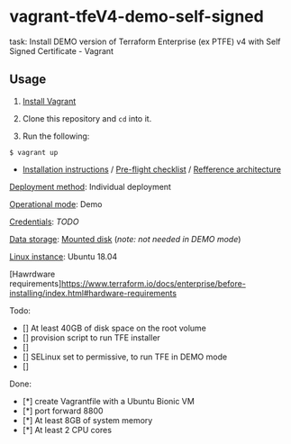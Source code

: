 # vagrant-tfeV4-demo-self-signed

task: Install DEMO version of Terraform Enterprise (ex PTFE) v4 with Self Signed Certificate - Vagrant

## Usage

1. [Install Vagrant](https://www.vagrantup.com/docs/installation/)
2. Clone this repository and `cd` into it.

3. Run the following:

```
$ vagrant up
```

* [Installation instructions](https://www.terraform.io/docs/enterprise/install/index.html) / [Pre-flight checklist](https://www.terraform.io/docs/enterprise/before-installing/index.html) / [Refference architecture](https://www.terraform.io/docs/enterprise/before-installing/reference-architecture/index.html)


[Deployment method](https://www.terraform.io/docs/enterprise/before-installing/index.html#deployment-method-decision): Individual deployment

[Operational mode](https://www.terraform.io/docs/enterprise/before-installing/index.html#operational-mode-decision): Demo

[Credentials](https://www.terraform.io/docs/enterprise/before-installing/index.html#operational-mode-decision): *TODO*

[Data storage](https://www.terraform.io/docs/enterprise/before-installing/index.html#data-storage): [Mounted disk](https://www.terraform.io/docs/enterprise/before-installing/disk-requirements.html#supported-mounted-disk-types)
(*note: not needed in DEMO mode*)

[Linux instance](https://www.terraform.io/docs/enterprise/before-installing/index.html#operating-system-requirements): Ubuntu 18.04

[Hawrdware requirements]https://www.terraform.io/docs/enterprise/before-installing/index.html#hardware-requirements

Todo:

- [] At least 40GB of disk space on the root volume
- [] provision script to run TFE installer
- [] 
- [] SELinux set to permissive, to run TFE in DEMO mode
- [] 


Done:
- [*] create Vagrantfile with a Ubuntu Bionic VM
- [*] port forward 8800
- [*] At least 8GB of system memory
- [*] At least 2 CPU cores

